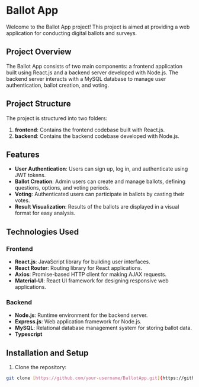# Ballot App

Welcome to the Ballot App project! This project is aimed at providing a web application for conducting digital ballots and surveys.

## Project Overview

The Ballot App consists of two main components: a frontend application built using React.js and a backend server developed with Node.js. The backend server interacts with a MySQL database to manage user authentication, ballot creation, and voting.

## Project Structure

The project is structured into two folders:

1. **frontend**: Contains the frontend codebase built with React.js.
2. **backend**: Contains the backend codebase developed with Node.js.

## Features

- **User Authentication**: Users can sign up, log in, and authenticate using JWT tokens.
- **Ballot Creation**: Admin users can create and manage ballots, defining questions, options, and voting periods.
- **Voting**: Authenticated users can participate in ballots by casting their votes.
- **Result Visualization**: Results of the ballots are displayed in a visual format for easy analysis.

## Technologies Used

### Frontend

- **React.js**: JavaScript library for building user interfaces.
- **React Router**: Routing library for React applications.
- **Axios**: Promise-based HTTP client for making AJAX requests.
- **Material-UI**: React UI framework for designing responsive web applications.

### Backend

- **Node.js**: Runtime environment for the backend server.
- **Express.js**: Web application framework for Node.js.
- **MySQL**: Relational database management system for storing ballot data.
- **Typescript**

## Installation and Setup

1. Clone the repository:

```bash
git clone [https://github.com/your-username/BallotApp.git](https://github.com/omprakashhivre/ballot_project)
```
